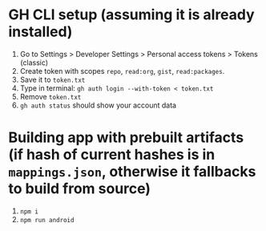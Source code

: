 # GH CLI setup (assuming it is already installed)

1. Go to Settings > Developer Settings > Personal access tokens > Tokens (classic)
2. Create token with scopes `repo`, `read:org`, `gist`, `read:packages`.
3. Save it to `token.txt`
4. Type in terminal: `gh auth login --with-token < token.txt`
5. Remove `token.txt`
6. `gh auth status` should show your account data



# Building app with prebuilt artifacts (if hash of current hashes is in `mappings.json`, otherwise it fallbacks to build from source)
1. `npm i`
2. `npm run android`
